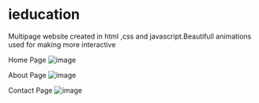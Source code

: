 # ieducation
Multipage website created in html ,css and javascript.Beautifull animations used for making  more interactive


Home Page
![image](https://user-images.githubusercontent.com/34640475/164706454-ad7a88e0-6091-4900-87b5-08d91830eb49.png)

About Page
![image](https://user-images.githubusercontent.com/34640475/164706725-1d44c332-ff8e-40cb-bfa6-8651ce97fdb7.png)

Contact Page
![image](https://user-images.githubusercontent.com/34640475/164706772-109d928f-8c6c-4a44-bf97-1fe34ede8646.png)
